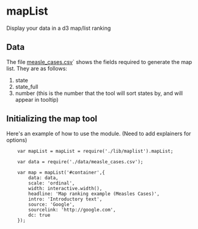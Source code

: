 # mapList

Display your data in a d3 map/list ranking

## Data

The file [measle_cases.csv](https://github.com/TimeMagazine/maplist/blob/master/data/example/measle_cases.csv)` shows the fields required to generate the map list. They are as follows:

 1. state 
 2. state_full
 3. number (this is the number that the tool will sort states by, and will appear in tooltip)

## Initializing the map tool

Here's an example of how to use the module.  (Need to add explainers for options)

``` 
	var mapList = mapList = require('./lib/maplist').mapList;

	var data = require('./data/measle_cases.csv');

	var map = mapList('#container',{
		data: data,
		scale: 'ordinal',
		width: interactive.width(),
		headline: 'Map ranking example (Measles Cases)',
		intro: 'Introductory text',
		source: 'Google',
		sourcelink: 'http://google.com',
		dc: true
	});

````